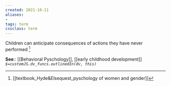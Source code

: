 ```yaml
---
created: 2021-10-11
aliases:
- 
tags: term
cssclass: term
---
```


Children can anticipate consequences of actions they have never performed [^1] 

**See**:: [[Behavioral Pyschology]], [[early childhood development]]
*`$=customJS.dv_funcs.outlinedIn(dv, this)`*

[^1]: [[textbook_Hyde&Elsequest_pyschology of women and gender]]
